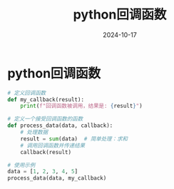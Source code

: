 ﻿---
title: python回调函数
date: 2024-10-17
type: feature
tags:
  - python
---

# python回调函数

```py
# 定义回调函数
def my_callback(result):
    print(f"回调函数被调用，结果是: {result}")

# 定义一个接受回调函数的函数
def process_data(data, callback):
    # 处理数据
    result = sum(data)  # 简单处理：求和
    # 调用回调函数并传递结果
    callback(result)

# 使用示例
data = [1, 2, 3, 4, 5]
process_data(data, my_callback)
```


